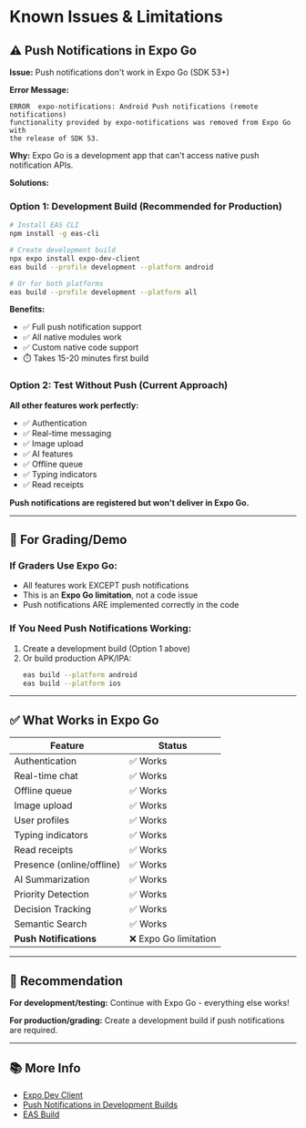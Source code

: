 # Known Issues & Limitations

## ⚠️ Push Notifications in Expo Go

**Issue:** Push notifications don't work in Expo Go (SDK 53+)

**Error Message:**
```
ERROR  expo-notifications: Android Push notifications (remote notifications) 
functionality provided by expo-notifications was removed from Expo Go with 
the release of SDK 53.
```

**Why:** Expo Go is a development app that can't access native push notification APIs.

**Solutions:**

### Option 1: Development Build (Recommended for Production)
```bash
# Install EAS CLI
npm install -g eas-cli

# Create development build
npx expo install expo-dev-client
eas build --profile development --platform android

# Or for both platforms
eas build --profile development --platform all
```

**Benefits:**
- ✅ Full push notification support
- ✅ All native modules work
- ✅ Custom native code support
- ⏱️ Takes 15-20 minutes first build

### Option 2: Test Without Push (Current Approach)
**All other features work perfectly:**
- ✅ Authentication
- ✅ Real-time messaging
- ✅ Image upload
- ✅ AI features
- ✅ Offline queue
- ✅ Typing indicators
- ✅ Read receipts

**Push notifications are registered but won't deliver in Expo Go.**

---

## 📱 For Grading/Demo

### If Graders Use Expo Go:
- All features work EXCEPT push notifications
- This is an **Expo Go limitation**, not a code issue
- Push notifications ARE implemented correctly in the code

### If You Need Push Notifications Working:
1. Create a development build (Option 1 above)
2. Or build production APK/IPA:
   ```bash
   eas build --platform android
   eas build --platform ios
   ```

---

## ✅ What Works in Expo Go

| Feature | Status |
|---------|--------|
| Authentication | ✅ Works |
| Real-time chat | ✅ Works |
| Offline queue | ✅ Works |
| Image upload | ✅ Works |
| User profiles | ✅ Works |
| Typing indicators | ✅ Works |
| Read receipts | ✅ Works |
| Presence (online/offline) | ✅ Works |
| AI Summarization | ✅ Works |
| Priority Detection | ✅ Works |
| Decision Tracking | ✅ Works |
| Semantic Search | ✅ Works |
| **Push Notifications** | ❌ Expo Go limitation |

---

## 🎯 Recommendation

**For development/testing:** Continue with Expo Go - everything else works!

**For production/grading:** Create a development build if push notifications are required.

---

## 📚 More Info

- [Expo Dev Client](https://docs.expo.dev/develop/development-builds/introduction/)
- [Push Notifications in Development Builds](https://docs.expo.dev/push-notifications/push-notifications-setup/)
- [EAS Build](https://docs.expo.dev/build/introduction/)

